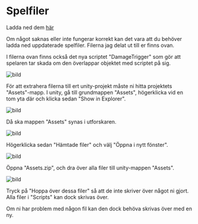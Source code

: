 # Spelfiler

Ladda ned dem [här](Assets.zip)

Om något saknas eller inte fungerar korrekt kan det vara att du behöver ladda ned uppdaterade spelfiler. Filerna jag delat ut till er finns ovan.

I filerna ovan finns också det nya scriptet "DamageTrigger" som gör att spelaren tar skada om den överlappar objektet med scriptet på sig.

![bild](https://user-images.githubusercontent.com/70745846/154852189-2d9480c7-2dd8-4aa8-ade4-fd6260709ac0.png)

För att extrahera filerna till ert unity-projekt måste ni hitta projektets "Assets"-mapp. I unity, gå till grundmappen "Assets", högerklicka vid en tom yta där och klicka sedan "Show in Explorer".

![bild](https://user-images.githubusercontent.com/70745846/154852290-abb7151f-2998-4949-ac42-4b03ec6111d0.png)

Då ska mappen "Assets" synas i utforskaren.

![bild](https://user-images.githubusercontent.com/70745846/154852374-b5fd6e06-0e37-4496-b90e-a6f64a822d0b.png)

Högerklicka sedan "Hämtade filer" och välj "Öppna i nytt fönster".

![bild](https://user-images.githubusercontent.com/70745846/154852416-d6d0bee1-95d2-4205-a0ad-5c1f1474191f.png)

Öppna "Assets.zip", och dra över alla filer till unity-mappen "Assets".

![bild](https://user-images.githubusercontent.com/70745846/154852592-de2af69f-0ea7-43c9-8a2f-c8087a55ad54.png)

Tryck på "Hoppa över dessa filer" så att de inte skriver över något ni gjort. Alla filer i "Scripts" kan dock skrivas över.

Om ni har problem med någon fil kan den dock behöva skrivas över med en ny.
